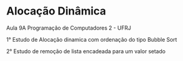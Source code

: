 # Alocação Dinâmica

Aula 9A Programação de Computadores 2 - UFRJ

1° Estudo de Alocação dinamica com ordenação do tipo Bubble Sort

2° Estudo de remoção de lista encadeada para um valor setado 